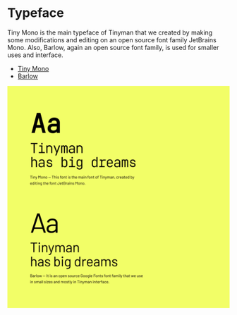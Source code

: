 # Typeface

Tiny Mono is the main typeface of Tinyman that we created by making some modifications and editing on an open source font family JetBrains Mono. Also, Barlow, again an open source font family, is used for smaller uses and interface.

- [Tiny Mono](./Tiny_Mono/)
- [Barlow](https://fonts.google.com/specimen/Barlow)

![Tinyman Typefaces](./Typefaces.png) 


